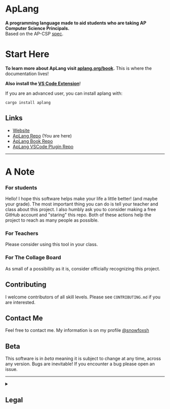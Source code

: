 # ApLang
**A programming language made to aid students who are taking AP Computer Science Principals.** </br>
Based on the AP-CSP [spec](https://apcentral.collegeboard.org/media/pdf/ap-computer-science-principles-exam-reference-sheet.pdf).

# Start Here
**To learn more about ApLang visit [aplang.org/book](https://aplang.org/book).** This is where the documentation lives!

**Also install the [VS Code Extension](https://marketplace.visualstudio.com/items?itemName=aplang.aplang)**!

If you are an advanced user, you can install aplang with:

```shell
cargo install aplang
```

## Links
- [Website](https://aplang.org)
- [ApLang Repo](https://github.com/snowfoxsh/aplang) (You are here)
- [ApLang Book Repo](https://github.com/snowfoxsh/aplang-book)
- [ApLang VSCode Plugin Repo](https://github.com/snowfoxsh/aplang-vscode-plugin)
---

# A Note

### For students
Hello! I hope this software helps make your life a little better! (and maybe your grade). The most important thing you can do is tell your teacher and class about this project. I also humbly ask you to consider making a free GitHub account and "staring" this repo. Both of these actions help the project to reach as many people as possible. 

### For Teachers
Please consider using this tool in your class.

### For The Collage Board
As small of a possibility as it is, consider officially recognizing this project.

## Contributing
I welcome contributors of all skill levels. Please see `CONTRIBUTING.md` if you are interested. 

## Contact Me
Feel free to contact me. My information is on my profile [@snowfoxsh](https://github.com/snowfoxsh)

## Beta
This software is in *beta* meaning it is subject to change at any time, across any version.
Bugs are inevitable! If you encounter a bug please open an issue.

---

<details>
<summary><h2>Legal</h2></summary>
  
### Licence  
This project is licensed under [GPLv3](https://www.gnu.org/licenses/gpl-3.0.en.html) which is [recommended](https://creativecommons.org/about/program-areas/software/) by Creative Commons. 

### Disclaimer
This project, ApLang, is an independent initiative and is not affiliated, associated, or endorsed by the College Board in any way. The College Board is a registered trademark, and all references to it are for descriptive purposes only. The creators, maintainers, and contributors of ApLang have no official relationship with the College Board, and this project is not intended to infringe upon any trademarks or proprietary rights.

The name ApLang is not a reference to the AP Language class. It instead represents a convention among programming languages "<name>lang".

This project is developed solely for educational and non-commercial purposes, and falls under the doctrine of Fair Use as provided for by Section 107 of the U.S. Copyright Act. Any similarities or references to the College Board or its materials are incidental and made for identification purposes, without intent to compete with or replicate official products or services.

</details>
